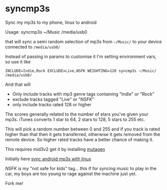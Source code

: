 # syncmp3s
Sync my mp3s to my phone, linux to android

Usage:
    syncmp3s ~/Music /media/usb0

that will sync a semi random selection of mp3s from `~/Music/` to your device connected to `/media/usb0/`

Instead of passing in params to customise it I'm setting environment vars, so use it like

    INCLUDE=Indie,Rock EXCLUDE=Live,NSFK WEIGHTING=128 syncmp3s ~/Music/ /media/usb0/

And that will

 * Only include tracks with mp3 genre tags containing "Indie" or "Rock"
 * exclude tracks tagged "Live" or "NSFK"
 * only include tracks rated 128 or higher

The scores generally related to the number of stars you've given your mp3s. iTunes converts 1 star to 64, 2 stars to 128, 5 stars to 255 etc.

This will pick a random number between 0 and 255 and if you track is rated higher than that then it gets transferred, otherwise it gets removed from the remote device. So higher rated tracks have a better chance of making it.

This requires mid3v2 get it by installing [mutagen](https://bitbucket.org/lazka/mutagen)

Initially here [sync android mp3s with linux](http://www.clarkeology.com/m/23386/Sync+a+selection+of+mp3s+to+my+android+phone+with+linux)

*NSFK* is my "not safe for kids" tag... this if for syncing music to play in the car, my boys are too young to rage against the machine just yet.

Fork me!
